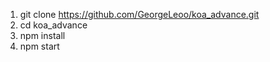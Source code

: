 1. git clone https://github.com/GeorgeLeoo/koa_advance.git
2. cd koa_advance
3. npm install
4. npm start